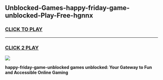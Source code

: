 
## Unblocked-Games-happy-friday-game-unblocked-Play-Free-hgnnx
<h3>
<a href="https://premium76.site?title=happy-friday-game-unblocked&ref=18A1">CLICK TO PLAY</a></h3>
<hr>

<h3>
<a href="https://premium76.site?title=happy-friday-game-unblocked&ref=18A1">CLICK 2 PLAY</a>
  
</h3>

<a href="https://premium76.site?title=happy-friday-game-unblocked&ref=18A1"><img src="https://clearcache.store/games.png"></a>


**happy-friday-game-unblocked games unblocked: Your Gateway to Fun and Accessible Online Gaming**
